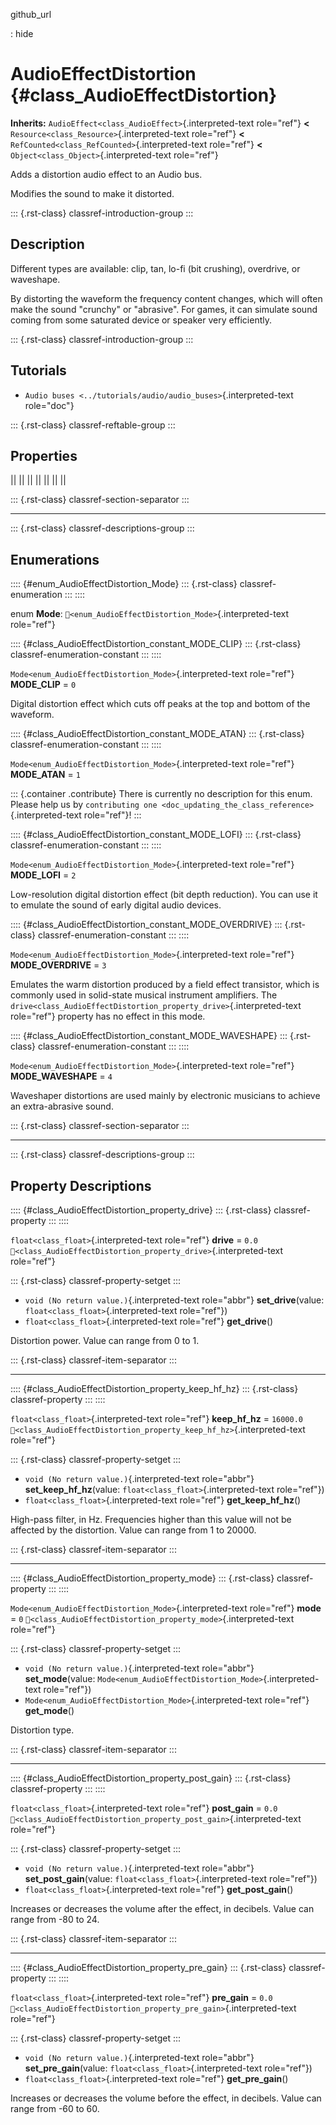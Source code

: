 github_url

:   hide

# AudioEffectDistortion {#class_AudioEffectDistortion}

**Inherits:** `AudioEffect<class_AudioEffect>`{.interpreted-text
role="ref"} **\<** `Resource<class_Resource>`{.interpreted-text
role="ref"} **\<** `RefCounted<class_RefCounted>`{.interpreted-text
role="ref"} **\<** `Object<class_Object>`{.interpreted-text role="ref"}

Adds a distortion audio effect to an Audio bus.

Modifies the sound to make it distorted.

::: {.rst-class}
classref-introduction-group
:::

## Description

Different types are available: clip, tan, lo-fi (bit crushing),
overdrive, or waveshape.

By distorting the waveform the frequency content changes, which will
often make the sound \"crunchy\" or \"abrasive\". For games, it can
simulate sound coming from some saturated device or speaker very
efficiently.

::: {.rst-class}
classref-introduction-group
:::

## Tutorials

- `Audio buses <../tutorials/audio/audio_buses>`{.interpreted-text
  role="doc"}

::: {.rst-class}
classref-reftable-group
:::

## Properties

||
||
||
||
||
||
||

::: {.rst-class}
classref-section-separator
:::

------------------------------------------------------------------------

::: {.rst-class}
classref-descriptions-group
:::

## Enumerations

:::: {#enum_AudioEffectDistortion_Mode}
::: {.rst-class}
classref-enumeration
:::
::::

enum **Mode**: `🔗<enum_AudioEffectDistortion_Mode>`{.interpreted-text
role="ref"}

:::: {#class_AudioEffectDistortion_constant_MODE_CLIP}
::: {.rst-class}
classref-enumeration-constant
:::
::::

`Mode<enum_AudioEffectDistortion_Mode>`{.interpreted-text role="ref"}
**MODE_CLIP** = `0`

Digital distortion effect which cuts off peaks at the top and bottom of
the waveform.

:::: {#class_AudioEffectDistortion_constant_MODE_ATAN}
::: {.rst-class}
classref-enumeration-constant
:::
::::

`Mode<enum_AudioEffectDistortion_Mode>`{.interpreted-text role="ref"}
**MODE_ATAN** = `1`

::: {.container .contribute}
There is currently no description for this enum. Please help us by
`contributing one <doc_updating_the_class_reference>`{.interpreted-text
role="ref"}!
:::

:::: {#class_AudioEffectDistortion_constant_MODE_LOFI}
::: {.rst-class}
classref-enumeration-constant
:::
::::

`Mode<enum_AudioEffectDistortion_Mode>`{.interpreted-text role="ref"}
**MODE_LOFI** = `2`

Low-resolution digital distortion effect (bit depth reduction). You can
use it to emulate the sound of early digital audio devices.

:::: {#class_AudioEffectDistortion_constant_MODE_OVERDRIVE}
::: {.rst-class}
classref-enumeration-constant
:::
::::

`Mode<enum_AudioEffectDistortion_Mode>`{.interpreted-text role="ref"}
**MODE_OVERDRIVE** = `3`

Emulates the warm distortion produced by a field effect transistor,
which is commonly used in solid-state musical instrument amplifiers. The
`drive<class_AudioEffectDistortion_property_drive>`{.interpreted-text
role="ref"} property has no effect in this mode.

:::: {#class_AudioEffectDistortion_constant_MODE_WAVESHAPE}
::: {.rst-class}
classref-enumeration-constant
:::
::::

`Mode<enum_AudioEffectDistortion_Mode>`{.interpreted-text role="ref"}
**MODE_WAVESHAPE** = `4`

Waveshaper distortions are used mainly by electronic musicians to
achieve an extra-abrasive sound.

::: {.rst-class}
classref-section-separator
:::

------------------------------------------------------------------------

::: {.rst-class}
classref-descriptions-group
:::

## Property Descriptions

:::: {#class_AudioEffectDistortion_property_drive}
::: {.rst-class}
classref-property
:::
::::

`float<class_float>`{.interpreted-text role="ref"} **drive** = `0.0`
`🔗<class_AudioEffectDistortion_property_drive>`{.interpreted-text
role="ref"}

::: {.rst-class}
classref-property-setget
:::

- `void (No return value.)`{.interpreted-text role="abbr"}
  **set_drive**(value: `float<class_float>`{.interpreted-text
  role="ref"})
- `float<class_float>`{.interpreted-text role="ref"} **get_drive**()

Distortion power. Value can range from 0 to 1.

::: {.rst-class}
classref-item-separator
:::

------------------------------------------------------------------------

:::: {#class_AudioEffectDistortion_property_keep_hf_hz}
::: {.rst-class}
classref-property
:::
::::

`float<class_float>`{.interpreted-text role="ref"} **keep_hf_hz** =
`16000.0`
`🔗<class_AudioEffectDistortion_property_keep_hf_hz>`{.interpreted-text
role="ref"}

::: {.rst-class}
classref-property-setget
:::

- `void (No return value.)`{.interpreted-text role="abbr"}
  **set_keep_hf_hz**(value: `float<class_float>`{.interpreted-text
  role="ref"})
- `float<class_float>`{.interpreted-text role="ref"}
  **get_keep_hf_hz**()

High-pass filter, in Hz. Frequencies higher than this value will not be
affected by the distortion. Value can range from 1 to 20000.

::: {.rst-class}
classref-item-separator
:::

------------------------------------------------------------------------

:::: {#class_AudioEffectDistortion_property_mode}
::: {.rst-class}
classref-property
:::
::::

`Mode<enum_AudioEffectDistortion_Mode>`{.interpreted-text role="ref"}
**mode** = `0`
`🔗<class_AudioEffectDistortion_property_mode>`{.interpreted-text
role="ref"}

::: {.rst-class}
classref-property-setget
:::

- `void (No return value.)`{.interpreted-text role="abbr"}
  **set_mode**(value:
  `Mode<enum_AudioEffectDistortion_Mode>`{.interpreted-text role="ref"})
- `Mode<enum_AudioEffectDistortion_Mode>`{.interpreted-text role="ref"}
  **get_mode**()

Distortion type.

::: {.rst-class}
classref-item-separator
:::

------------------------------------------------------------------------

:::: {#class_AudioEffectDistortion_property_post_gain}
::: {.rst-class}
classref-property
:::
::::

`float<class_float>`{.interpreted-text role="ref"} **post_gain** = `0.0`
`🔗<class_AudioEffectDistortion_property_post_gain>`{.interpreted-text
role="ref"}

::: {.rst-class}
classref-property-setget
:::

- `void (No return value.)`{.interpreted-text role="abbr"}
  **set_post_gain**(value: `float<class_float>`{.interpreted-text
  role="ref"})
- `float<class_float>`{.interpreted-text role="ref"} **get_post_gain**()

Increases or decreases the volume after the effect, in decibels. Value
can range from -80 to 24.

::: {.rst-class}
classref-item-separator
:::

------------------------------------------------------------------------

:::: {#class_AudioEffectDistortion_property_pre_gain}
::: {.rst-class}
classref-property
:::
::::

`float<class_float>`{.interpreted-text role="ref"} **pre_gain** = `0.0`
`🔗<class_AudioEffectDistortion_property_pre_gain>`{.interpreted-text
role="ref"}

::: {.rst-class}
classref-property-setget
:::

- `void (No return value.)`{.interpreted-text role="abbr"}
  **set_pre_gain**(value: `float<class_float>`{.interpreted-text
  role="ref"})
- `float<class_float>`{.interpreted-text role="ref"} **get_pre_gain**()

Increases or decreases the volume before the effect, in decibels. Value
can range from -60 to 60.
